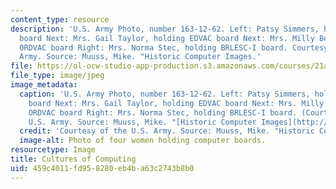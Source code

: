 ```yaml
---
content_type: resource
description: 'U.S. Army Photo, number 163-12-62. Left: Patsy Simmers, holding ENIAC
  board Next: Mrs. Gail Taylor, holding EDVAC board Next: Mrs. Milly Beck, holding
  ORDVAC board Right: Mrs. Norma Stec, holding BRLESC-I board. Courtesy of the U.S.
  Army. Source: Muuss, Mike. "Historic Computer Images.'
file: https://ol-ocw-studio-app-production.s3.amazonaws.com/courses/21a-350j-cultures-of-computing-fall-2011/459c4011fd958280eb4ba63c2743b8b0_21a-350jf11.jpg
file_type: image/jpeg
image_metadata:
  caption: 'U.S. Army Photo, number 163-12-62. Left: Patsy Simmers, holding ENIAC
    board Next: Mrs. Gail Taylor, holding EDVAC board Next: Mrs. Milly Beck, holding
    ORDVAC board Right: Mrs. Norma Stec, holding BRLESC-I board. (Courtesy of the
    U.S. Army. Source: Muuss, Mike. "[Historic Computer Images](http://www.cs.kent.edu/~rothstei/10051/history/archive/Historic%20Computer%20Images.html).")'
  credit: 'Courtesy of the U.S. Army. Source: Muuss, Mike. "Historic Computer Images.'
  image-alt: Photo of four women holding computer boards.
resourcetype: Image
title: Cultures of Computing
uid: 459c4011-fd95-8280-eb4b-a63c2743b8b0
---
```

